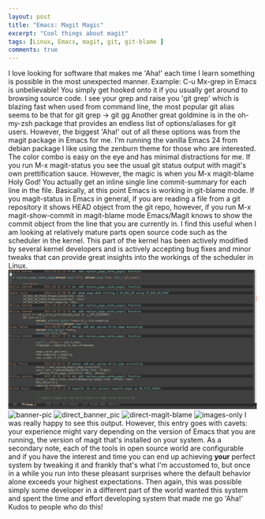 ```yaml
---
layout: post
title: "Emacs: Magit Magic"
excerpt: "Cool things about magit"
tags: [Linux, Emacs, magit, git, git-blame ]
comments: true
---
```


I love looking for software that makes me 'Aha!' each time I learn something is possible in the most unexpected manner.
Example:
C-u Mx-grep <pattern> in Emacs is unbelievable! You simply get hooked onto it if you usually get around to browsing source code.
I see your grep and raise you 'git grep' which is blazing fast when used from command line, the most popular git alias seems to be that for git grep -> git gg
Another great goldmine is in the oh-my-zsh package that provides an endless list of options/aliases for git users.
 However, the biggest 'Aha!' out of all these options was from the magit package in Emacs for me. I'm running the vanilla Emacs 24 from debian package I like using the zenburn theme for those who are interested. The color combo is easy on the eye and has minimal distractions for me. If you run M-x magit-status you see the usual git status output with magit's own prettification sauce. However, the magic is when you M-x magit-blame Holy God! You actually get an inline single line commit-summary for each line in the file. Basically, at this point Emacs is working in git-blame mode. If you magit-status in Emacs in general, if you are reading a file from a git repository it shows HEAD object from the git repo, however, if you run M-x magit-show-commit in magit-blame mode Emacs/Magit knows to show the commit object from the line that you are currently in. I find this useful when I am looking at relatively mature parts open source code such as the scheduler in the kernel. This part of the kernel has been actively modified by several kernel developers and is actively accepting bug fixes and minor tweaks that can provide great insights into the workings of the scheduler in Linux.
![magit-blame](/images/magit-blame.jpeg)
![banner-pic](/images/banner_pic.png)
![direct_banner_pic](/banner_pic.png)
![direct-magit-blame](/magit-blame.jpeg)
![images-only](/images/)
I was really happy to see this output. However, this entry goes with cavets: your experience might vary depending on the version of Emacs that you are running, the version of magit that's installed on your system. As a secondary note, each of the tools in open source world are configurable and if you have the interest and time you can end up achieving **your** perfect system by tweaking it and frankly that's what I'm accustomed to, but once in a while you run into these pleasant surprises where the default behavior alone exceeds your highest expectations. Then again, this was possible simply some developer in a different part of the world wanted this system and spent the time and effort developing system that made me go 'Aha!' Kudos to people who do this!
